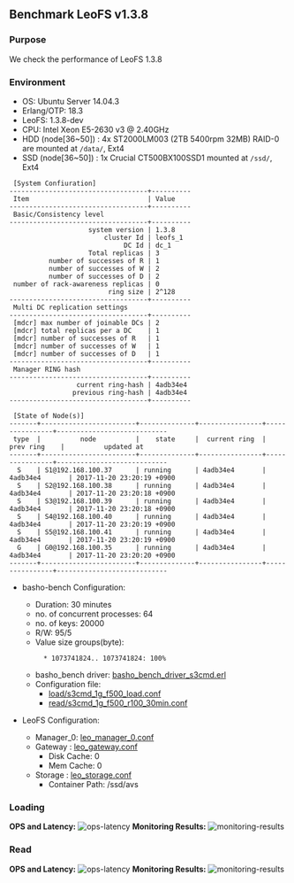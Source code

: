 ## Benchmark LeoFS v1.3.8

### Purpose
We check the performance of LeoFS 1.3.8

### Environment

* OS: Ubuntu Server 14.04.3
* Erlang/OTP: 18.3
* LeoFS: 1.3.8-dev
* CPU: Intel Xeon E5-2630 v3 @ 2.40GHz
* HDD (node[36~50]) : 4x ST2000LM003 (2TB 5400rpm 32MB) RAID-0 are mounted at `/data/`, Ext4
* SSD (node[36~50]) : 1x Crucial CT500BX100SSD1 mounted at `/ssd/`, Ext4

```
 [System Confiuration]
-----------------------------------+----------
 Item                              | Value
-----------------------------------+----------
 Basic/Consistency level
-----------------------------------+----------
                    system version | 1.3.8
                        cluster Id | leofs_1
                             DC Id | dc_1
                    Total replicas | 3
          number of successes of R | 1
          number of successes of W | 2
          number of successes of D | 2
 number of rack-awareness replicas | 0
                         ring size | 2^128
-----------------------------------+----------
 Multi DC replication settings
-----------------------------------+----------
 [mdcr] max number of joinable DCs | 2
 [mdcr] total replicas per a DC    | 1
 [mdcr] number of successes of R   | 1
 [mdcr] number of successes of W   | 1
 [mdcr] number of successes of D   | 1
-----------------------------------+----------
 Manager RING hash
-----------------------------------+----------
                 current ring-hash | 4adb34e4
                previous ring-hash | 4adb34e4
-----------------------------------+----------

 [State of Node(s)]
-------+------------------------+--------------+----------------+----------------+----------------------------
 type  |          node          |    state     |  current ring  |   prev ring    |          updated at
-------+------------------------+--------------+----------------+----------------+----------------------------
  S    | S1@192.168.100.37      | running      | 4adb34e4       | 4adb34e4       | 2017-11-20 23:20:19 +0900
  S    | S2@192.168.100.38      | running      | 4adb34e4       | 4adb34e4       | 2017-11-20 23:20:18 +0900
  S    | S3@192.168.100.39      | running      | 4adb34e4       | 4adb34e4       | 2017-11-20 23:20:18 +0900
  S    | S4@192.168.100.40      | running      | 4adb34e4       | 4adb34e4       | 2017-11-20 23:20:19 +0900
  S    | S5@192.168.100.41      | running      | 4adb34e4       | 4adb34e4       | 2017-11-20 23:20:19 +0900
  G    | G0@192.168.100.35      | running      | 4adb34e4       | 4adb34e4       | 2017-11-20 23:20:20 +0900
-------+------------------------+--------------+----------------+----------------+----------------------------

```

* basho-bench Configuration:
    * Duration: 30 minutes
    * no. of concurrent processes: 64
    * no. of keys: 20000
    * R/W: 95/5
    * Value size groups(byte):
      ```
        * 1073741824.. 1073741824: 100%
      ```
    * basho_bench driver: [basho_bench_driver_s3cmd.erl](https://github.com/leo-project/basho_bench/blob/master/src/basho_bench_driver_s3cmd.erl)
    * Configuration file: 
        * [load/s3cmd_1g_f500_load.conf](load/s3cmd_1g_f500_load.conf)
        * [read/s3cmd_1g_f500_r100_30min.conf](read/s3cmd_1g_f500_r100_30min.conf)

* LeoFS Configuration:
    * Manager_0: [leo_manager_0.conf](conf/G0/leo_manager.conf)
    * Gateway  : [leo_gateway.conf](conf/G0/leo_gateway.conf)
        * Disk Cache: 0
        * Mem Cache:  0
    * Storage  : [leo_storage.conf](conf/S1/leo_storage.conf)
        * Container Path: /ssd/avs

### Loading
**OPS and Latency:**
![ops-latency](load/summary.png)
**Monitoring Results:**
![monitoring-results](load/grafana.png)

### Read
**OPS and Latency:**
![ops-latency](read/summary.png)
**Monitoring Results:**
![monitoring-results](read/grafana.png)

